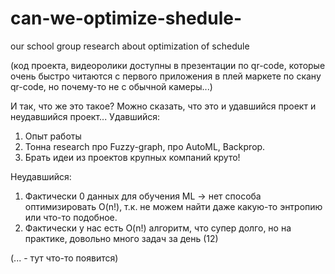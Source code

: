 # can-we-optimize-shedule-
our school group research about optimization of schedule

(код проекта, видеоролики доступны в презентации по qr-code, которые очень быстро читаются с первого приложения в плей маркете по скану qr-code, но почему-то не с обычной камеры...)

И так, что же это такое? Можно сказать, что это и удавшийся проект и неудавшийся проект...
Удавшийся:
1. Опыт работы
2. Тонна research про Fuzzy-graph, про AutoML, Backprop.
3. Брать идеи из проектов крупных компаний круто!

Неудавшийся:
1. Фактически 0 данных для обучения ML -> нет способа оптимизировать O(n!), т.к. не можем найти даже какую-то энтропию или что-то подобное.
2. Фактически у нас есть O(n!) алгоритм, что супер долго, но на практике, довольно много задач за день (12)


(... - тут что-то появится)


